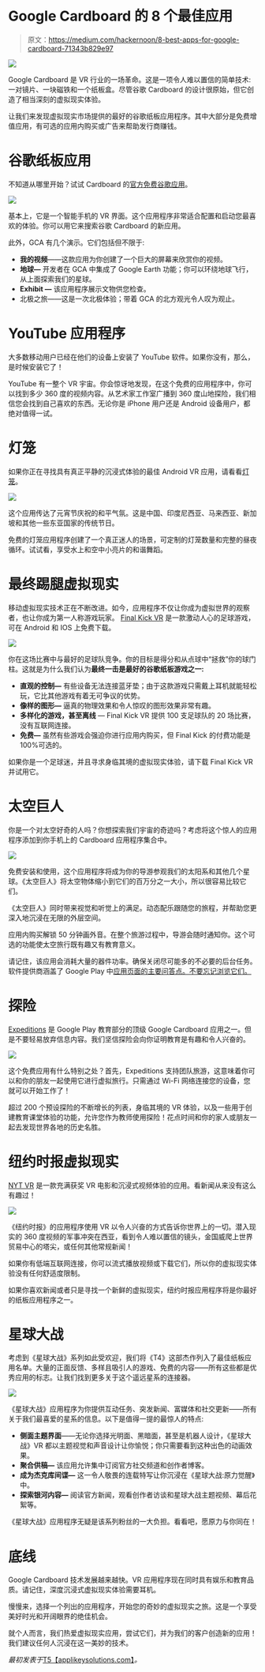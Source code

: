 # Google Cardboard 的 8 个最佳应用

> 原文：<https://medium.com/hackernoon/8-best-apps-for-google-cardboard-71343b829e97>

![](img/a766f79064414b6e22ea82f62dfa38fa.png)

Google Cardboard 是 VR 行业的一场革命。这是一项令人难以置信的简单技术:一对镜片、一块磁铁和一个纸板盒。尽管谷歌 Cardboard 的设计很原始，但它创造了相当深刻的虚拟现实体验。

让我们来发现虚拟现实市场提供的最好的谷歌纸板应用程序。其中大部分是免费增值应用，有可选的应用内购买或广告来帮助发行商赚钱。

# 谷歌纸板应用

不知道从哪里开始？试试 Cardboard 的[官方免费谷歌应用](https://play.google.com/store/apps/details?id=com.google.samples.apps.cardboarddemo)。

![](img/b957952f69ad935206f33f0e6f88e503.png)

基本上，它是一个智能手机的 VR 界面。这个应用程序非常适合配置和启动您最喜欢的体验。你可以用它来搜索谷歌 Cardboard 的新应用。

此外，GCA 有几个演示。它们包括但不限于:

*   **我的视频**——这款应用为你创建了一个巨大的屏幕来欣赏你的视频。
*   **地球—** 开发者在 GCA 中集成了 Google Earth 功能；你可以环绕地球飞行，从上面探索我们的星球。
*   **Exhibit —** 该应用程序展示文物供您检查。
*   北极之旅——这是一次北极体验；带着 GCA 的北方观光令人叹为观止。

# YouTube 应用程序

大多数移动用户已经在他们的设备上安装了 YouTube 软件。如果你没有，那么，是时候安装它了！

YouTube 有一整个 VR 宇宙。你会惊讶地发现，在这个免费的应用程序中，你可以找到多少 360 度的视频内容。从艺术家工作室广播到 360 度山地探险，我们相信您会找到自己喜欢的东西。无论你是 iPhone 用户还是 Android 设备用户，都绝对值得一试。

# 灯笼

如果你正在寻找具有真正平静的沉浸式体验的最佳 Android VR 应用，请看看[灯笼](https://play.google.com/store/apps/details?id=org.androidworks.livewallpaperwatervr&hl=en)。

![](img/31a3cbf0b48bab0ebc87d3c37de798c4.png)

这个应用传达了元宵节庆祝的和平气氛。这是中国、印度尼西亚、马来西亚、新加坡和其他一些东亚国家的传统节日。

免费的灯笼应用程序创建了一个真正迷人的场景，可定制的灯笼数量和完整的昼夜循环。试试看，享受水上和空中小亮片的和谐舞蹈。

# 最终踢腿虚拟现实

移动虚拟现实技术正在不断改进。如今，应用程序不仅让你成为虚拟世界的观察者，也让你成为第一人称游戏玩家。 [Final Kick VR](https://play.google.com/store/apps/details?id=com.ivanovichgames.finalkickVR) 是一款激动人心的足球游戏，可在 Android 和 IOS 上免费下载。

![](img/cda675f9b496216f5acf52ae2b3d4a17.png)

你在这场比赛中与最好的足球队竞争。你的目标是得分和从点球中“拯救”你的球门柱。这就是为什么我们认为**最终一击是最好的谷歌纸板游戏之一:**

*   **直观的控制—** 有些设备无法连接蓝牙垫；由于这款游戏只需戴上耳机就能轻松玩，它比其他游戏有着无可争议的优势。
*   **像样的图形—** 逼真的物理效果和令人惊叹的图形效果非常有趣。
*   **多样化的游戏，甚至离线** — Final Kick VR 提供 100 支足球队的 20 场比赛，没有互联网连接。
*   **免费—** 虽然有些游戏会强迫你进行应用内购买，但 Final Kick 的付费功能是 100%可选的。

如果你是一个足球迷，并且寻求身临其境的虚拟现实体验，请下载 Final Kick VR 并试用它。

# 太空巨人

你是一个对太空好奇的人吗？你想探索我们宇宙的奇迹吗？考虑将这个惊人的应用程序添加到你手机上的 Cardboard 应用程序集合中。

![](img/fea9d9a511948589271bcf340f953508.png)

免费安装和使用，这个应用程序将成为你的导游参观我们的太阳系和其他几个星球。《太空巨人》将太空物体缩小到它们的百万分之一大小，所以很容易比较它们。

《太空巨人》同时带来视觉和听觉上的满足。动态配乐跟随您的旅程，并帮助您更深入地沉浸在无限的外层空间。

应用内购买解锁 50 分钟画外音。在整个旅游过程中，导游会随时通知你。这个可选的功能使太空旅行既有趣又有教育意义。

请记住，该应用会消耗大量的器件功率。确保关闭尽可能多的不必要的后台任务。软件提供商涵盖了 Google Play 中[应用页面的主要问答点。不要忘记浏览它们。](https://play.google.com/store/apps/details?id=com.drashvr.titansofspacecb)

# 探险

[Expeditions](https://play.google.com/store/apps/details?id=com.google.vr.expeditions) 是 Google Play 教育部分的顶级 Google Cardboard 应用之一。但是不要轻易放弃信息内容。我们坚信探险会向你证明教育是有趣和令人兴奋的。

![](img/8930832fbb446121a62db09491c605a6.png)

这个免费应用有什么特别之处？首先，Expeditions 支持团队旅游，这意味着你可以和你的朋友一起使用它进行虚拟旅行。只需通过 Wi-Fi 网络连接您的设备，您就可以开始工作了！

超过 200 个预设探险的不断增长的列表，身临其境的 VR 体验，以及一些用于创建教育课堂体验的功能，允许您作为教师使用探险！花点时间和你的家人或朋友一起去发现世界各地的历史名胜。

# 纽约时报虚拟现实

[NYT VR](https://play.google.com/store/apps/details?id=com.im360nytvr&hl=en_GB) 是一款充满获奖 VR 电影和沉浸式视频体验的应用。看新闻从来没有这么有趣过！

![](img/b8c079cb828805840d4236975730383b.png)

《纽约时报》的应用程序使用 VR 以令人兴奋的方式告诉你世界上的一切。潜入现实的 360 度视频的军事冲突在西亚，看到令人难以置信的镜头，金国威爬上世界贸易中心的塔尖，或任何其他常规新闻！

如果你有低端互联网连接，你可以流式播放视频或下载它们，所以你的虚拟现实体验没有任何舒适度限制。

如果你喜欢新闻或者只是寻找一个新鲜的虚拟现实，纽约时报应用程序将是你最好的纸板应用程序之一。

# 星球大战

考虑到《星球大战》系列如此受欢迎，我们将《T4》这部杰作列入了最佳纸板应用名单。大量的正面反馈、多样且吸引人的游戏、免费的内容——所有这些都是优秀应用的标志。让我们找到更多关于这个遥远星系的连接器。

![](img/e3693f1fa0a37ecec6c7f9f8ff939687.png)

《星球大战》应用程序为你提供互动任务、突发新闻、富媒体和社交更新——所有关于我们最喜爱的星系的信息。以下是值得一提的最惊人的特点:

*   **侧面主题界面**——无论你选择光明面、黑暗面，甚至是机器人设计，《星球大战》VR 都以主题视觉和声音设计让你愉悦；你只需要看到这种出色的动画效果。
*   **聚合供稿—** 该应用允许集中订阅官方社交频道和创作者博客。
*   **成为杰克库间谍—** 这一令人敬畏的连载特写让你沉浸在《星球大战:原力觉醒》中。
*   **探索银河内容—** 阅读官方新闻，观看创作者访谈和星球大战主题视频、幕后花絮等。

《星球大战》应用程序无疑是该系列粉丝的一大负担。看看吧，愿原力与你同在！

# 底线

Google Cardboard 技术发展越来越快。VR 应用程序现在同时具有娱乐和教育品质。请记住，深度沉浸式虚拟现实体验需要耳机。

慢慢来，选择一个列出的应用程序，开始您的奇妙的虚拟现实之旅。这是一个享受美好时光和开阔眼界的绝佳机会。

就个人而言，我们热爱虚拟现实应用，尝试它们，并为我们的客户创造新的应用！我们建议任何人沉浸在这一美妙的技术。

*最初发表于*[T5【applikeysolutions.com】](https://applikeysolutions.com/blog/8-best-apps-for-google-cardboard)*。*